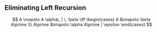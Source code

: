 
## Eliminating Left Recursion

$$
A \mapsto A \alpha\, | \, \beta \iff \begin{cases} A &\mapsto \beta A\prime \\\ A\prime &\mapsto \alpha A\prime | \epsilon \end{cases}
$$